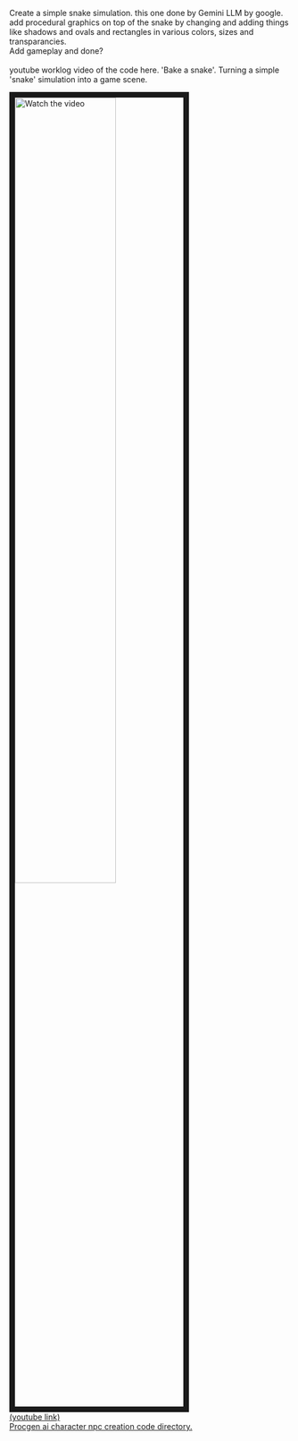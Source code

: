 
Create a simple snake simulation. this one done by Gemini LLM by google. add procedural graphics on top of the snake by changing and adding things like shadows and ovals and rectangles in various colors, sizes and transparancies.<br>
Add gameplay and done?
<br><br>
youtube worklog video of the code here. 'Bake a snake'. Turning a simple 'snake' simulation into a game scene. <br>

<a href="http://www.youtube.com/watch?feature=player_embedded&v=JhagY7B5ArU" target="_blank">
 <img src="http://img.youtube.com/vi/JhagY7B5ArU/mqdefault.jpg" alt="Watch the video" width="60%" border="10" /></img><br>
 (youtube link)

 
<br>
Procgen ai character npc creation code directory.

